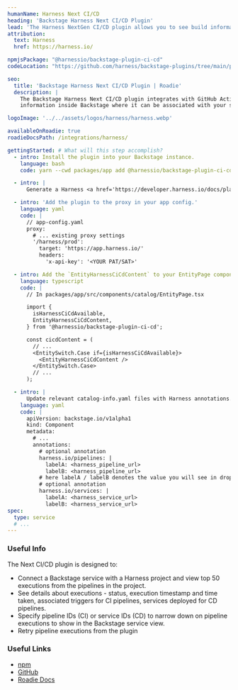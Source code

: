 ```yaml
---
humanName: Harness Next CI/CD
heading: 'Backstage Harness Next CI/CD Plugin'
lead: 'The Harness NextGen CI/CD plugin allows you to see build information inside Backstage'
attribution:
  text: Harness
  href: https://harness.io/

npmjsPackage: "@harnessio/backstage-plugin-ci-cd"
codeLocation: "https://github.com/harness/backstage-plugins/tree/main/plugins/harness-ci-cd"

seo:
  title: 'Backstage Harness Next CI/CD Plugin | Roadie'
  description: |
    The Backstage Harness Next CI/CD plugin integrates with GitHub Actions to show your build
    information inside Backstage where it can be associated with your services.

logoImage: '../../assets/logos/harness/harness.webp'

availableOnRoadie: true
roadieDocsPath: /integrations/harness/

gettingStarted: # What will this step accomplish?
  - intro: Install the plugin into your Backstage instance.
    language: bash
    code: yarn --cwd packages/app add @harnessio/backstage-plugin-ci-cd

  - intro: |
      Generate a Harness <a href='https://developer.harness.io/docs/platform/automation/api/add-and-manage-api-keys/'>API key</a>. Make sure the user creating this API token has necessary permissions, which include project view permission along with pipeline view and execute permissions and same applies for service accounts as well it must have a role assigned that has the roles with adequate permissions as described bef

  - intro: 'Add the plugin to the proxy in your app config.'
    language: yaml
    code: |
      // app-config.yaml
      proxy:
        # ... existing proxy settings
        '/harness/prod':
          target: 'https://app.harness.io/'
          headers:
            'x-api-key': '<YOUR PAT/SAT>'

  - intro: Add the `EntityHarnessCiCdContent` to your EntityPage component.
    language: typescript
    code: |
      // In packages/app/src/components/catalog/EntityPage.tsx

      import {
        isHarnessCiCdAvailable,
        EntityHarnessCiCdContent,
      } from '@harnessio/backstage-plugin-ci-cd';

      const cicdContent = (
        // ...
        <EntitySwitch.Case if={isHarnessCiCdAvailable}>
          <EntityHarnessCiCdContent />
        </EntitySwitch.Case>
        // ...
      );

  - intro: |
      Update relevant catalog-info.yaml files with Harness annotations. For example add pipelines and services.
    language: yaml
    code: |
      apiVersion: backstage.io/v1alpha1
      kind: Component
      metadata:
        # ...
        annotations:
          # optional annotation
          harness.io/pipelines: |
            labelA: <harness_pipeline_url>
            labelB: <harness_pipeline_url>
          # here labelA / labelB denotes the value you will see in dropdown in execution list. Refer screentshot 1
          # optional annotation
          harness.io/services: |
            labelA: <harness_service_url>
            labelB: <harness_service_url>
spec:
  type: service
  # ...
---
```


### Useful Info

The Next CI/CD plugin is designed to:

- Connect a Backstage service with a Harness project and view top 50 executions from the pipelines in the project.
- See details about executions - status, execution timestamp and time taken, associated triggers for CI pipelines, services deployed for CD pipelines.
- Specify pipeline IDs (CI) or service IDs (CD) to narrow down on pipeline executions to show in the Backstage service view.
- Retry pipeline executions from the plugin

### Useful Links

- [npm]()
- [GitHub](https://github.com/harness/backstage-plugins/tree/main/plugins/harness-ci-cd)
- [Roadie Docs](https://roadie.io/docs/integrations/harness/)

